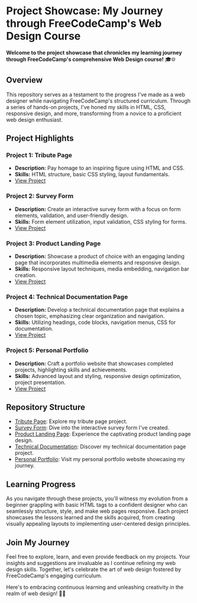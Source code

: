 # Project Showcase: My Journey through FreeCodeCamp's Web Design Course

**Welcome to the project showcase that chronicles my learning journey through FreeCodeCamp's comprehensive Web Design course!** 🎓🌐

## Overview

This repository serves as a testament to the progress I've made as a web designer while navigating FreeCodeCamp's structured curriculum. Through a series of hands-on projects, I've honed my skills in HTML, CSS, responsive design, and more, transforming from a novice to a proficient web design enthusiast.

## Project Highlights

### Project 1: Tribute Page
- **Description:** Pay homage to an inspiring figure using HTML and CSS.
- **Skills:** HTML structure, basic CSS styling, layout fundamentals.
- [View Project](/tribute-page)

### Project 2: Survey Form
- **Description:** Create an interactive survey form with a focus on form elements, validation, and user-friendly design.
- **Skills:** Form element utilization, input validation, CSS styling for forms.
- [View Project](/survey-form)

### Project 3: Product Landing Page
- **Description:** Showcase a product of choice with an engaging landing page that incorporates multimedia elements and responsive design.
- **Skills:** Responsive layout techniques, media embedding, navigation bar creation.
- [View Project](/product-landing)

### Project 4: Technical Documentation Page
- **Description:** Develop a technical documentation page that explains a chosen topic, emphasizing clear organization and navigation.
- **Skills:** Utilizing headings, code blocks, navigation menus, CSS for documentation.
- [View Project](/tech-doc)

### Project 5: Personal Portfolio
- **Description:** Craft a portfolio website that showcases completed projects, highlighting skills and achievements.
- **Skills:** Advanced layout and styling, responsive design optimization, project presentation.
- [View Project](/portfolio)

## Repository Structure

- [Tribute Page](/tribute-page): Explore my tribute page project.
- [Survey Form](/survey-form): Dive into the interactive survey form I've created.
- [Product Landing Page](/product-landing): Experience the captivating product landing page design.
- [Technical Documentation](/tech-doc): Discover my technical documentation page project.
- [Personal Portfolio](/portfolio): Visit my personal portfolio website showcasing my journey.

## Learning Progress

As you navigate through these projects, you'll witness my evolution from a beginner grappling with basic HTML tags to a confident designer who can seamlessly structure, style, and make web pages responsive. Each project showcases the lessons learned and the skills acquired, from creating visually appealing layouts to implementing user-centered design principles.

## Join My Journey

Feel free to explore, learn, and even provide feedback on my projects. Your insights and suggestions are invaluable as I continue refining my web design skills. Together, let's celebrate the art of web design fostered by FreeCodeCamp's engaging curriculum.

Here's to embracing continuous learning and unleashing creativity in the realm of web design! 🚀🎨
